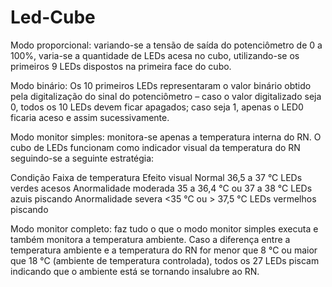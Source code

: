 # Led-Cube

Modo proporcional: variando-se a tensão de saída do potenciômetro de 0 a 100%, varia-se a quantidade de LEDs acesa no cubo, utilizando-se os primeiros 9 LEDs dispostos na primeira face do cubo. 

Modo binário: Os 10 primeiros LEDs representaram o valor binário obtido pela digitalização do sinal do potenciômetro – caso o valor digitalizado seja 0, todos os 10 LEDs devem ficar apagados; caso seja 1, apenas o LED0 ficaria aceso e assim sucessivamente.

Modo monitor simples: monitora-se apenas a temperatura interna do RN. O cubo de LEDs funcionam como indicador visual da temperatura do RN seguindo-se a seguinte estratégia: 

Condição                        Faixa de temperatura                Efeito visual 
Normal                              36,5 a 37 °C                  LEDs verdes acesos 
Anormalidade moderada         35 a 36,4 °C ou 37 a 38 °C         LEDs azuis piscando 
Anormalidade severa              <35 °C ou > 37,5 °C            LEDs vermelhos piscando 

Modo monitor completo: faz tudo o que o modo monitor simples executa e também monitora a temperatura ambiente. Caso a diferença entre a temperatura ambiente e a temperatura do RN for menor que 8 °C ou maior que 18 °C (ambiente de temperatura controlada), todos os 27 LEDs piscam indicando que o ambiente está se tornando insalubre ao RN.
